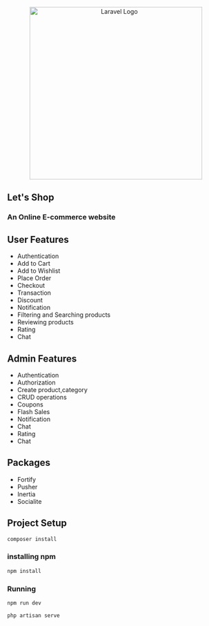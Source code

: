 <p align="center"><a href="https://laravel.com" target="_blank"><img src="https://raw.githubusercontent.com/laravel/art/master/logo-lockup/5%20SVG/2%20CMYK/1%20Full%20Color/laravel-logolockup-cmyk-red.svg" width="400" alt="Laravel Logo"></a></p>


## Let's Shop
<h3>An Online E-commerce website</h3>

## User Features
<ul>
    <li>Authentication</li>
    <li>Add to Cart</li>
    <li>Add to Wishlist</li>
    <li>Place Order</li>
    <li>Checkout</li>
    <li>Transaction</li>
    <li>Discount</li>
    <li>Notification</li>
    <li>Filtering and Searching products</li>
    <li>Reviewing products</li>
    <li>Rating</li>
    <li>Chat</li>
</ul>

## Admin Features
<ul>
    <li>Authentication</li>
    <li>Authorization</li>
    <li>Create product,category</li>
    <li>CRUD operations</li>
    <li>Coupons</li>
    <li>Flash Sales</li>
    <li>Notification</li>
    <li>Chat</li>
    <li>Rating</li>
    <li>Chat</li>
</ul>

## Packages
<ul>
    <li>Fortify</li>
    <li>Pusher</li>
    <li>Inertia</li>
    <li>Socialite</li>
</ul>



## Project Setup
```sh
composer install
```
### installing npm
```sh
npm install
```
### Running
```sh
npm run dev
```
```sh
php artisan serve
```
